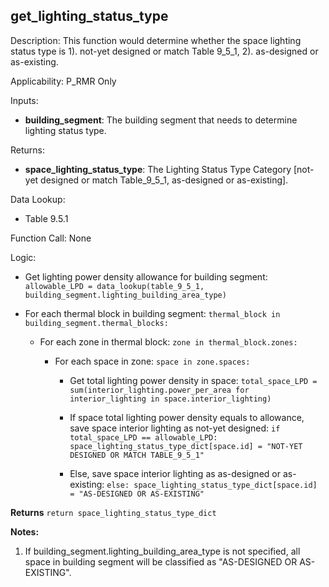 
## get_lighting_status_type

Description: This function would determine whether the space lighting status type is 1). not-yet designed or match Table 9_5_1, 2). as-designed or as-existing.  

Applicability: P_RMR Only

Inputs:
  - **building_segment**: The building segment that needs to determine lighting status type.  

Returns:
- **space_lighting_status_type**: The Lighting Status Type Category [not-yet designed or match Table_9_5_1, as-designed or as-existing].    

Data Lookup:
- Table 9.5.1  

Function Call: None

Logic:  

- Get lighting power density allowance for building segment: `allowable_LPD = data_lookup(table_9_5_1, building_segment.lighting_building_area_type)`  

- For each thermal block in building segment: `thermal_block in building_segment.thermal_blocks:`  

  - For each zone in thermal block: `zone in thermal_block.zones:`  

    - For each space in zone: `space in zone.spaces:`  

      - Get total lighting power density in space: `total_space_LPD = sum(interior_lighting.power_per_area for interior_lighting in space.interior_lighting)`

      - If space total lighting power density equals to allowance, save space interior lighting as not-yet designed: `if total_space_LPD == allowable_LPD: space_lighting_status_type_dict[space.id] = "NOT-YET DESIGNED OR MATCH TABLE_9_5_1"`  

      - Else, save space interior lighting as as-designed or as-existing: `else: space_lighting_status_type_dict[space.id] = "AS-DESIGNED OR AS-EXISTING"`  

**Returns** `return space_lighting_status_type_dict`  

**Notes:**
  1. If building_segment.lighting_building_area_type is not specified, all space in building segment will be classified as "AS-DESIGNED OR AS-EXISTING".

